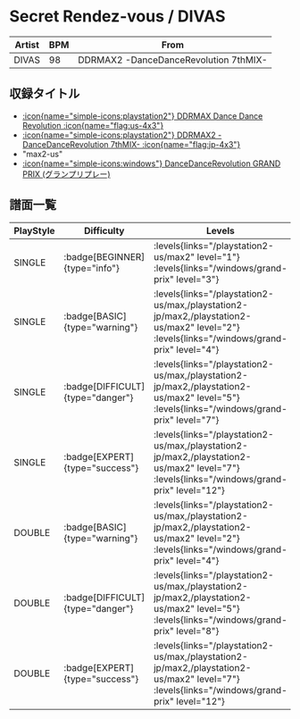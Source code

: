 # Secret Rendez-vous / DIVAS

|Artist|BPM|From|
|------|---|----|
|DIVAS|98|DDRMAX2 -DanceDanceRevolution 7thMIX-|

## 収録タイトル

- [:icon{name="simple-icons:playstation2"} DDRMAX Dance Dance Revolution :icon{name="flag:us-4x3"}](/playstation2-us/max)
- [:icon{name="simple-icons:playstation2"} DDRMAX2 -DanceDanceRevolution 7thMIX- :icon{name="flag:jp-4x3"}](/playstation2-jp/max2)
- "max2-us"
- [:icon{name="simple-icons:windows"} DanceDanceRevolution GRAND PRIX (グランプリプレー)](/windows/grand-prix)

## 譜面一覧

|PlayStyle|Difficulty|Levels|Notes|Movie|
|---------|----------|------|-----|-----|
|SINGLE| :badge[BEGINNER]{type="info"}| :levels{links="/playstation2-us/max2" level="1"} :levels{links="/windows/grand-prix" level="3"}|71/0||
|SINGLE| :badge[BASIC]{type="warning"}| :levels{links="/playstation2-us/max,/playstation2-jp/max2,/playstation2-us/max2" level="2"} :levels{links="/windows/grand-prix" level="4"}|94/1||
|SINGLE| :badge[DIFFICULT]{type="danger"}| :levels{links="/playstation2-us/max,/playstation2-jp/max2,/playstation2-us/max2" level="5"} :levels{links="/windows/grand-prix" level="7"}|146/3||
|SINGLE| :badge[EXPERT]{type="success"}| :levels{links="/playstation2-us/max,/playstation2-jp/max2,/playstation2-us/max2" level="7"} :levels{links="/windows/grand-prix" level="12"}|237/12||
|DOUBLE| :badge[BASIC]{type="warning"}| :levels{links="/playstation2-us/max,/playstation2-jp/max2,/playstation2-us/max2" level="2"} :levels{links="/windows/grand-prix" level="4"}|101/1||
|DOUBLE| :badge[DIFFICULT]{type="danger"}| :levels{links="/playstation2-us/max,/playstation2-jp/max2,/playstation2-us/max2" level="5"} :levels{links="/windows/grand-prix" level="8"}|148/2||
|DOUBLE| :badge[EXPERT]{type="success"}| :levels{links="/playstation2-us/max,/playstation2-jp/max2,/playstation2-us/max2" level="7"} :levels{links="/windows/grand-prix" level="12"}|256/8||
